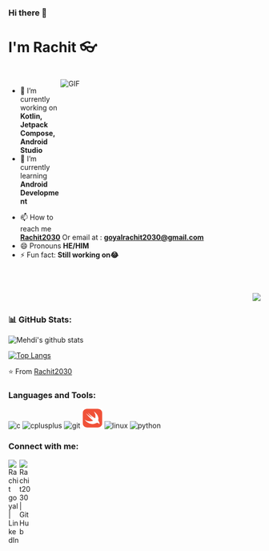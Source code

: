 ### Hi there 👋
# I'm Rachit 👓

<br/>
<img align="right" height="300" width="400" alt="GIF" src="https://media.giphy.com/media/l0MYII7vx3jZTG3Oo/giphy.gif" />

- 🔭 I’m currently working on **Kotlin, Jetpack Compose, Android Studio**
- 🌱 I’m currently learning **Android Development**
<!-- - 💬 Ask me about **OOP's,Python** -->
- 📫 How to reach me **[Rachit2030](https://github.com/Rachit2030)** Or email at : **goyalrachit2030@gmail.com**
- 😄 Pronouns **HE/HIM**
- ⚡ Fun fact: **Still working on😂**

<br/>
<br/>
 <div align="right">

![](https://komarev.com/ghpvc/?username=Rachit2030)

</div>

  
### 📊 GitHub Stats:

![Mehdi's github stats](https://github-readme-stats.vercel.app/api?username=Rachit2030&show_icons=true&hide_border=true&theme=dracula&count_private=true)

[![Top Langs](https://github-readme-stats.vercel.app/api/top-langs/?username=Rachit2030&layout=compact)](https://github.com/Rachit2030/github-readme-stats)


⭐️ From [Rachit2030](https://github.com/Rachit2030)

### Languages and Tools:

<p align="left"><img src="https://devicons.github.io/devicon/devicon.git/icons/c/c-original.svg" alt="c" width="40" height="40"/> 
  <img src="https://devicons.github.io/devicon/devicon.git/icons/cplusplus/cplusplus-original.svg" alt="cplusplus" width="40" height="40"/>
  <img src="https://www.vectorlogo.zone/logos/git-scm/git-scm-icon.svg" alt="git" width="40" height="40"/> 
  <img src="https://raw.githubusercontent.com/devicons/devicon/ac557d6ff33ff370a5db99f97aeab35ea5c67fbd/icons/swift/swift-original.svg" alt="git" width="40" height="40"/> 
  <img src="https://devicons.github.io/devicon/devicon.git/icons/linux/linux-original.svg" alt="linux" width="40" height="40"/>
  <img src="https://devicons.github.io/devicon/devicon.git/icons/python/python-original.svg" alt="python" width="40" height="40"/></p>
 

### Connect with me:
[<img align="left" alt="Rachit goyal | LinkedIn" width="22px" src="https://www.flaticon.com/svg/static/icons/svg/174/174857.svg" />][linkedin]
[<img align="left" alt="Rachit2030 | GitHub" width="22px" src="https://www.flaticon.com/svg/static/icons/svg/25/25231.svg" />][github]
<br />

[linkedin]: https://linkedin.com/in/RachitGoyal2030/
[github]: https://github.com/Rachit2030

